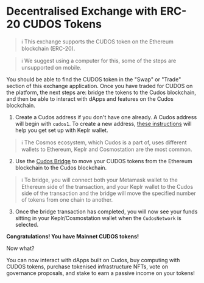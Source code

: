 # Decentralised Exchange with ERC-20 CUDOS Tokens
> ℹ️ This exchange supports the CUDOS token on the Ethereum blockchain (ERC-20).

> ℹ️ We suggest using a computer for this, some of the steps are unsupported on mobile.

You should be able to find the CUDOS token in the "Swap" or "Trade" section of this exchange application.
Once you have traded for CUDOS on the platform, the next steps are: bridge the tokens to the Cudos blockchain, and then be able to interact with dApps and features on the Cudos blockchain.

1. Create a Cudos address if you don't have one already. A Cudos address will begin with `cudos1`. To create a new address, [these instructions](../minidoc/keplr-create.md) will help you get set up with Keplr wallet. 
> ℹ️ The Cosmos ecosystem, which Cudos is a part of, uses different wallets to Ethereum, Keplr and Cosmostation are the most common.
2. Use the [Cudos Bridge](https://bridge.cudos.org/) to move your CUDOS tokens from the Ethereum blockchain to the Cudos blockchain.
> ℹ️ To bridge, you will connect both your Metamask wallet to the Ethereum side of the transaction, and your Keplr wallet to the Cudos side of the transaction and the bridge will move the specified number of tokens from one chain to another.
3. Once the bridge transaction has completed, you will now see your funds sitting in your Keplr/Cosmostation wallet when the `CudosNetwork` is selected.

**Congratulations! You have Mainnet CUDOS tokens!**

Now what?

You can now interact with dApps built on Cudos, buy computing with CUDOS tokens, purchase tokenised infrastructure NFTs, vote on governance proposals, and stake to earn a passive income on your tokens!